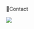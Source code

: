 


📧Contact
<p>
  <img src="https://img.shields.io/badge/tnrgh12@gmail.com-EA4335?style=flat  -  square&amp;logo=gmail&amp;logoColor=white"/>
</p>
